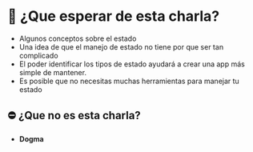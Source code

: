


# 🙋 ¿Que esperar de esta charla?

- Algunos conceptos sobre el estado
- Una idea de que el manejo de estado no tiene por que ser tan complicado
- El poder identificar los tipos de estado ayudará a crear una app más simple de mantener.
- Es posible que no necesitas muchas herramientas para manejar tu estado

## ⛔️ ¿Que no es esta charla?

- **Dogma**
